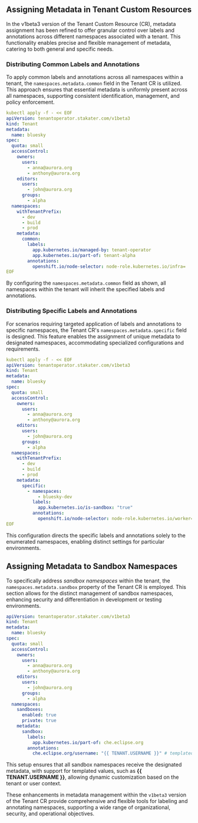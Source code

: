 ## Assigning Metadata in Tenant Custom Resources

In the v1beta3 version of the Tenant Custom Resource (CR), metadata assignment has been refined to offer granular control over labels and annotations across different namespaces associated with a tenant. This functionality enables precise and flexible management of metadata, catering to both general and specific needs.

### Distributing Common Labels and Annotations

To apply common labels and annotations across all namespaces within a tenant, the `namespaces.metadata.common` field in the Tenant CR is utilized. This approach ensures that essential metadata is uniformly present across all namespaces, supporting consistent identification, management, and policy enforcement.

```yaml
kubectl apply -f - << EOF
apiVersion: tenantoperator.stakater.com/v1beta3
kind: Tenant
metadata:
  name: bluesky
spec:
  quota: small
  accessControl:
    owners:
      users:
        - anna@aurora.org
        - anthony@aurora.org
    editors:
      users:
        - john@aurora.org
      groups:
        - alpha
  namespaces:
    withTenantPrefix:
      - dev
      - build
      - prod
    metadata:
      common:
        labels:
          app.kubernetes.io/managed-by: tenant-operator
          app.kubernetes.io/part-of: tenant-alpha
        annotations:
          openshift.io/node-selector: node-role.kubernetes.io/infra=
EOF

```

By configuring the `namespaces.metadata.common` field as shown, all namespaces within the tenant will inherit the specified labels and annotations.

### Distributing Specific Labels and Annotations

For scenarios requiring targeted application of labels and annotations to specific namespaces, the Tenant CR's `namespaces.metadata.specific` field is designed. This feature enables the assignment of unique metadata to designated namespaces, accommodating specialized configurations and requirements.

```yaml
kubectl apply -f - << EOF
apiVersion: tenantoperator.stakater.com/v1beta3
kind: Tenant
metadata:
  name: bluesky
spec:
  quota: small
  accessControl:
    owners:
      users:
        - anna@aurora.org
        - anthony@aurora.org
    editors:
      users:
        - john@aurora.org
      groups:
        - alpha
  namespaces:
    withTenantPrefix:
      - dev
      - build
      - prod
    metadata:
      specific:
        - namespaces:
            - bluesky-dev
          labels:
            app.kubernetes.io/is-sandbox: "true"
          annotations:
            openshift.io/node-selector: node-role.kubernetes.io/worker=
EOF
```

This configuration directs the specific labels and annotations solely to the enumerated namespaces, enabling distinct settings for particular environments.

## Assigning Metadata to Sandbox Namespaces

To specifically address *sandbox namespaces* within the tenant, the `namespaces.metadata.sandbox` property of the Tenant CR is employed. This section allows for the distinct management of sandbox namespaces, enhancing security and differentiation in development or testing environments.

```yaml
apiVersion: tenantoperator.stakater.com/v1beta3
kind: Tenant
metadata:
  name: bluesky
spec:
  quota: small
  accessControl:
    owners:
      users:
        - anna@aurora.org
        - anthony@aurora.org
    editors:
      users:
        - john@aurora.org
      groups:
        - alpha
  namespaces:
    sandboxes:
      enabled: true
      private: true
    metadata:
      sandbox:
        labels:
          app.kubernetes.io/part-of: che.eclipse.org
        annotations:
          che.eclipse.org/username: "{{ TENANT.USERNAME }}" # templated placeholder
```

This setup ensures that all sandbox namespaces receive the designated metadata, with support for templated values, such as **{{ TENANT.USERNAME }}**, allowing dynamic customization based on the tenant or user context.

These enhancements in metadata management within the `v1beta3` version of the Tenant CR provide comprehensive and flexible tools for labeling and annotating namespaces, supporting a wide range of organizational, security, and operational objectives.
